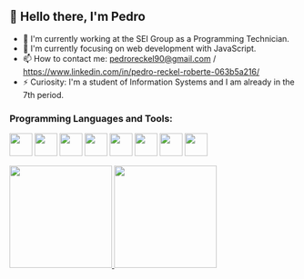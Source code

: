 ## 👋 Hello there, I'm Pedro 

- 🔭 I'm currently working at the SEI Group as a Programming Technician.
- 🌱 I'm currently focusing on web development with JavaScript.
- 📫 How to contact me: pedroreckel90@gmail.com / https://www.linkedin.com/in/pedro-reckel-roberte-063b5a216/
- ⚡ Curiosity: I'm a student of Information Systems and I am already in the 7th period.

### Programming Languages and Tools:
<img src="https://cdn.jsdelivr.net/gh/devicons/devicon/icons/html5/html5-original.svg" width="40" height="40"/> <img src="https://cdn.jsdelivr.net/gh/devicons/devicon/icons/css3/css3-original.svg" width="40" height="40"/> <img src="https://cdn.jsdelivr.net/gh/devicons/devicon/icons/javascript/javascript-original.svg" width="40" height="40"/> <img src="https://cdn.jsdelivr.net/gh/devicons/devicon/icons/nodejs/nodejs-original.svg" width="40" height="40"/> <img src="https://cdn.jsdelivr.net/gh/devicons/devicon/icons/mysql/mysql-original.svg" width="40" height="40"/> <img
src="https://cdn.jsdelivr.net/gh/devicons/devicon/icons/java/java-original-wordmark.svg" width="40" height="40"/> <img
src="https://cdn.jsdelivr.net/gh/devicons/devicon/icons/docker/docker-original-wordmark.svg" width="40" height="40"/> <img src="https://cdn.jsdelivr.net/gh/devicons/devicon/icons/react/react-original.svg" width="40" height="40"/>
          


<div>
<a href="https://github.com/PedroReckel">
<img height="180em" src="https://github-readme-stats.vercel.app/api/top-langs/?username=PedroReckel&layout=compact&langs_count=7&theme=dracula"/>

<img height="180em" src="https://github-readme-stats.vercel.app/api?username=PedroReckel&show_icons=true&theme=dracula&include_all_commits=true&count_private=true"/>
</div>
